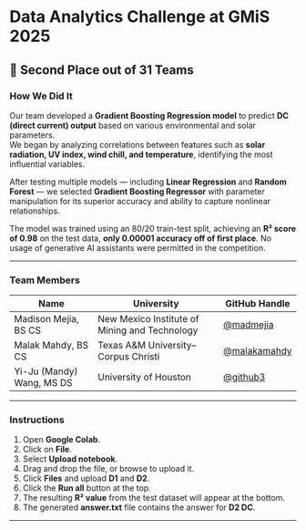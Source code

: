 # Data Analytics Challenge at GMiS 2025 

## 🥈 Second Place out of 31 Teams

### How We Did It

Our team developed a **Gradient Boosting Regression model** to predict **DC (direct current) output** based on various environmental and solar parameters.  
We began by analyzing correlations between features such as **solar radiation, UV index, wind chill, and temperature**, identifying the most influential variables.  

After testing multiple models — including **Linear Regression** and **Random Forest** — we selected **Gradient Boosting Regressor** with parameter manipulation for its superior accuracy and ability to capture nonlinear relationships.  

The model was trained using an 80/20 train-test split, achieving an **R² score of 0.98** on the test data, **only 0.00001 accuracy off of first place**. No usage of generative AI assistants were permitted in the competition.

---

### Team Members

| Name | University | GitHub Handle |
|------|-------------|----------------|
| Madison Mejia, BS CS | New Mexico Institute of Mining and Technology | [@madmejia](https://github.com/madmejia) |
| Malak Mahdy, BS CS | Texas A&M University–Corpus Christi | [@malakamahdy](https://github.com/malakamahdy) |
| Yi-Ju (Mandy) Wang, MS DS | University of Houston | [@github3](https://github.com/github3) |

---

### Instructions

1. Open **Google Colab**.  
2. Click on **File**.  
3. Select **Upload notebook**.  
4. Drag and drop the file, or browse to upload it.  
5. Click **Files** and upload **D1** and **D2**.  
6. Click the **Run all** button at the top.  
7. The resulting **R² value** from the test dataset will appear at the bottom.  
8. The generated **answer.txt** file contains the answer for **D2 DC**.  

---
